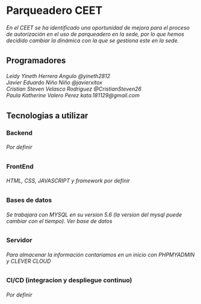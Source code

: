 <h1>Parqueadero CEET</h1>
  
<h6>En el CEET se ha identificado una oportunidad de mejora para el proceso de autorización en el uso de parqueadero en la sede, por lo que hemos decidido cambiar la dinámica con la que se gestiona este en la sede.</h6>

<h2>Programadores</h2>
  
<h6>Leidy Yineth Herrera Angulo @yineth2812</br>
  Javier Eduardo Niño Niño @javierxitox</br>
  Cristian Steven Velasco Rodriguez @CristianSteven26</br>
  Paula Katherine Valero Perez kata.181129@gmail.com</h6>

  
 <h2>Tecnologias a utilizar</h2>
   
   
<h3>Backend</h3>
<h6>Por definir</h6>

<h3>FrontEnd</h3>
<h6>HTML, CSS, JAVASCRIPT y framework por definir</h6>

<h3>Bases de datos</h3>
<h6>Se trabajara con MYSQL en su version 5.6 (la version del mysql puede cambiar con el tiempo). Ver base de datos</h6>

<h3>Servidor</h3>
<h6>Para almacenar la información contariamos en un inicio con PHPMYADMIN y CLEVER CLOUD</h6>

<h3>CI/CD (integracion y despliegue continuo)</h3>
<h6>Por definir</h6>

